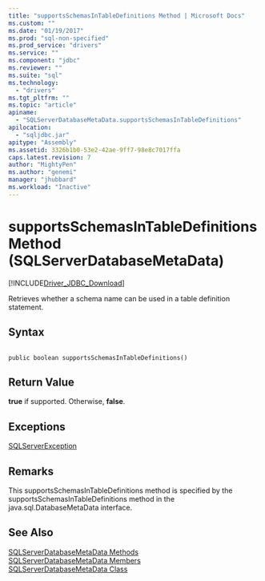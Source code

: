 ```yaml
---
title: "supportsSchemasInTableDefinitions Method | Microsoft Docs"
ms.custom: ""
ms.date: "01/19/2017"
ms.prod: "sql-non-specified"
ms.prod_service: "drivers"
ms.service: ""
ms.component: "jdbc"
ms.reviewer: ""
ms.suite: "sql"
ms.technology: 
  - "drivers"
ms.tgt_pltfrm: ""
ms.topic: "article"
apiname: 
  - "SQLServerDatabaseMetaData.supportsSchemasInTableDefinitions"
apilocation: 
  - "sqljdbc.jar"
apitype: "Assembly"
ms.assetid: 3326b1b0-53e2-42ae-9ff7-98e8c7017ffa
caps.latest.revision: 7
author: "MightyPen"
ms.author: "genemi"
manager: "jhubbard"
ms.workload: "Inactive"
---
```

# supportsSchemasInTableDefinitions Method (SQLServerDatabaseMetaData)
[!INCLUDE[Driver_JDBC_Download](../../../includes/driver_jdbc_download.md)]

  Retrieves whether a schema name can be used in a table definition statement.  
  
## Syntax  
  
```  
  
public boolean supportsSchemasInTableDefinitions()  
```  
  
## Return Value  
 **true** if supported. Otherwise, **false**.  
  
## Exceptions  
 [SQLServerException](../../../connect/jdbc/reference/sqlserverexception-class.md)  
  
## Remarks  
 This supportsSchemasInTableDefinitions method is specified by the supportsSchemasInTableDefinitions method in the java.sql.DatabaseMetaData interface.  
  
## See Also  
 [SQLServerDatabaseMetaData Methods](../../../connect/jdbc/reference/sqlserverdatabasemetadata-methods.md)   
 [SQLServerDatabaseMetaData Members](../../../connect/jdbc/reference/sqlserverdatabasemetadata-members.md)   
 [SQLServerDatabaseMetaData Class](../../../connect/jdbc/reference/sqlserverdatabasemetadata-class.md)  
  
  
